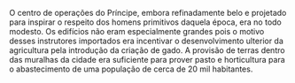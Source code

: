 ﻿O centro de operações do Príncipe, embora refinadamente belo e projetado para inspirar o  respeito dos homens primitivos daquela época, era no todo modesto. Os edifícios não eram especialmente grandes pois o motivo desses instrutores importados era incentivar o desenvolvimento ulterior da agricultura pela introdução da criação de gado. A provisão de terras dentro das muralhas da cidade era suficiente para prover pasto e horticultura para o abastecimento de uma população de cerca de 20 mil habitantes.